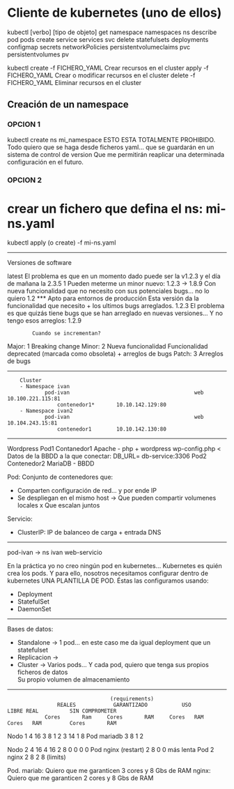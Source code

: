 # Cliente de kubernetes (uno de ellos)

kubectl [verbo] [tipo de objeto] <args adicionales que pueden ser requeridos>
        get      namespace namespaces ns
        describe pod pods
        create   service services   svc
        delete   statefulsets
                 deployments
                 configmap
                 secrets
                 networkPolicies
                 persistentvolumeclaims pvc
                 persistentvolumes pv

kubectl create -f FICHERO_YAML      Crear recursos en el cluster
        apply  -f FICHERO_YAML      Crear o modificar recursos en el cluster
        delete -f FICHERO_YAML      Eliminar recursos en el cluster
        
## Creación de un namespace

### OPCION 1
kubectl create ns mi_namespace 
    ESTO ESTA TOTALMENTE PROHIBIDO. 
    Todo quiero que se haga desde ficheros yaml... que se guardarán en un sistema de control de version
    Que me permitirán reaplicar una determinada configuración en el futuro.

### OPCION 2
# crear un fichero que defina el ns: mi-ns.yaml
kubectl apply (o create) -f mi-ns.yaml

---

Versiones de software

latest      El problema es que en un momento dado puede ser la v1.2.3 y el día de mañana la 2.3.5
1           Pueden meterme un minor nuevo: 1.2.3 -> 1.8.9 
            Con nueva funcionalidad que no necesito con sus potenciales bugs... no lo quiero
1.2         *** Apto para entornos de producción
            Esta versión da la funcionalidad que necesito + los ultimos bugs arreglados.
1.2.3       El problema es que quizás tiene bugs que se han arreglado en nuevas versiones... 
            Y no tengo esos arreglos: 1.2.9
    
            Cuando se incrementan?
Major: 1    Breaking change
Minor: 2    Nueva funcionalidad
            Funcionalidad deprecated (marcada como obsoleta)
                + arreglos de bugs
Patch: 3    Arreglos de bugs

------------------------------------------------------------------------------------------------------------------------

        Cluster
        - Namespace ivan                            
                pod-ivan                                        web     10.100.221.115:81
                    contenedor1*       10.10.142.129:80 
        - Namespace ivan2
                pod-ivan                                        web     10.104.243.15:81
                    contenedor1        10.10.142.130:80
                    
------------------------------------------------------------------------------------------------------------------------

Wordpress
    Pod1
        Contanedor1
            Apache - php + wordpress
                            wp-config.php < Datos de la BBDD a la que conectar:
                                DB_URL= db-service:3306
    Pod2
        Contenedor2
            MariaDB - BBDD
        
Pod: Conjunto de contenedores que:
- Comparten configuración de red... y por ende IP
- Se despliegan en el mismo host
    -> Que pueden compartir volumenes locales
x Que escalan juntos

Servicio: 
- ClusterIP:    IP de balanceo de carga + entrada DNS


---


pod-ivan        -> ns ivan
web-servicio 

En la práctica yo no creo ningún pod en kubernetes... Kubernetes es quién crea los pods.
Y para ello, nosotros necesitamos configurar dentro de kubernetes UNA PLANTILLA DE POD.
Éstas las configuramos usando:
- Deployment
- StatefulSet
- DaemonSet

---
Bases de datos:

- Standalone -> 1 pod... en este caso me da igual deployment que un statefulset
- Replicacion   ->
- Cluster       -> Varios pods... Y cada pod, quiero que tenga sus propios ficheros de datos        
                   Su propio volumen de almacenamiento
---
                                     (requirements)
                    REALES            GARANTIZADO           USO         LIBRE REAL          SIN COMPROMETER
                Cores       Ram     Cores       RAM     Cores   RAM     Cores   RAM         Cores       RAM
Nodo 1           4          16       3           8        1      2       3      14           1          8
    Pod mariadb                      3           8        1      2

Nodo 2           4          16       4           16       2      8      0      0            0          0
    Pod nginx (restart)              2           8        0      0      más lenta
    Pod 2 nginx                      2           8        2      8
                                                          (limits)


Pod. 
    mariab: Quiero que me garanticen 3 cores y 8 Gbs de RAM
    nginx:  Quiero que me garanticen 2 cores y 8 Gbs de RAM

